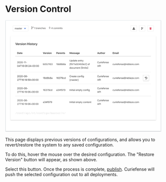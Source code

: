 # Version Control

![](.gitbook/assets/version-control.png)

This page displays previous versions of configurations, and allows you to revert/restore the system to any saved configuration. 

To do this, hover the mouse over the desired configuration. The "Restore Version" button will appear, as shown above.

Select this button. Once the process is complete, [publish](console/publish-configuration.md). Curiefense will push the selected configuration out to all deployments.

